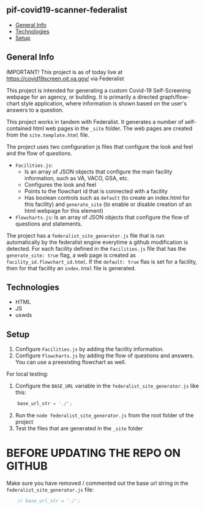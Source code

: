 ## pif-covid19-scanner-federalist
* [General Info](#general-info)
* [Technologies](#technologies)
* [Setup](#setup)

## General Info
IMPORTANT! This project is as of today live at https://covid19screen.oit.va.gov/ via Federalist

This project is intended for generating a custom Covid-19 Self-Screening webpage for an agency, or building. It is primarily a directed graph/flow-chart style application, where information is shown based on the user's answers to a question.

This project works in tandem with Federalist. It generates a number of self-contained html web pages in the `_site` folder. The web pages are created from the `site.template.html` file.

The project uses two configuration js files that configure the look and feel and the flow of questions.
* `Facilities.js`: 
  * Is an array of JSON objects that configure the main facility information, such as VA, VACO, GSA, etc. 
  * Configures the look and feel 
  * Points to the flowchart id that is connected with a facility
  * Has boolean controls such as `default` (to create an index.html for this facility) and `generate_site` (to enable or disable creation of an html webpage for this element)
* `Flowcharts.js`: Is an array of JSON objects that configure the flow of questions and statements.

The project has a `federalist_site_generator.js` file that is run automatically by the federalist engine everytime a github modification is detected. For each facility defined in the `Facilities.js` file that has the `generate_site: true` flag, a web page is created as `facility_id.flowchart_id.html`. If the `default: true` flas is set for a facility, then for that facility an `index.html` file is generated.

## Technologies
* HTML
* JS
* uswds

## Setup
1. Configure `Facilities.js` by adding the facility information. 
2. Configure `Flowcharts.js` by adding the flow of questions and answers. You can use a preexisting flowchart as well.

For local testing:
1. Configure the `BASE_URL` variable in the `federalist_site_generator.js` like this:
```javascript
    base_url_str = './';
```    
2. Run the `node federalist_site_generator.js` from the root folder of the project
3. Test the files that are generated in the `_site` folder

# BEFORE UPDATING THE REPO ON GITHUB
Make sure you have removed / commented out the base url string in the `federalist_site_generator.js` file:
```javascript
    // base_url_str = './';
```
